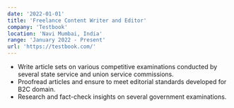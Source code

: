 ```yaml
---
date: '2022-01-01'
title: 'Freelance Content Writer and Editor'
company: 'Testbook'
location: 'Navi Mumbai, India'
range: 'January 2022 - Present'
url: 'https://testbook.com/'
---
```


- Write article sets on various competitive examinations conducted by several state service and union service commissions.
- Proofread articles and ensure to meet editorial standards developed for B2C domain.
- Research and fact-check insights on several government examinations.